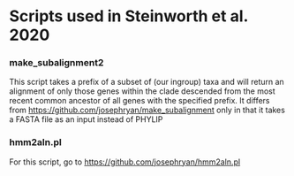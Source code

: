 # Scripts used in Steinworth et al. 2020

### make_subalignment2
This script takes a prefix of a subset of (our ingroup) taxa and will return an alignment of only those genes within the clade descended from the most recent common ancestor of all genes with the specified prefix. It differs from https://github.com/josephryan/make_subalignment only in that it takes a FASTA file as an input instead of PHYLIP

### hmm2aln.pl
For this script, go to https://github.com/josephryan/hmm2aln.pl
